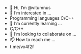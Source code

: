 - 👋 Hi, I’m @vitumnus
- 👀 I’m interested in ...
- Programming languages C/C++
- 🌱 I’m currently learning ...
- C/C++
- 💞️ I’m looking to collaborate on ...
- 📫 How to reach me ...
- t.me/vx4f2f

<!---
vitumnus/vitumnus is a ✨ special ✨ repository because its `README.md` (this file) appears on your GitHub profile.
You can click the Preview link to take a look at your changes.
--->

